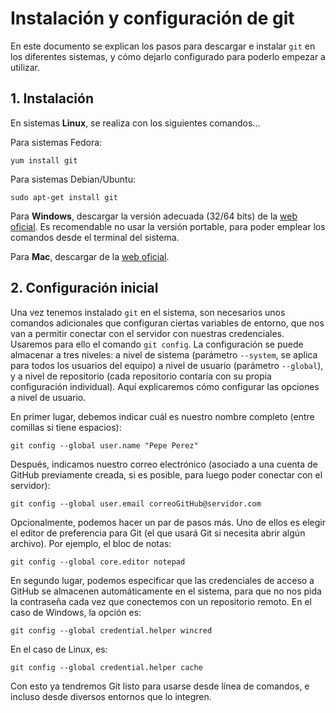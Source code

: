 # Instalación y configuración de git

En este documento se explican los pasos para descargar e instalar `git` en los diferentes sistemas, y cómo dejarlo configurado para poderlo empezar a utilizar.

## 1. Instalación

En sistemas **Linux**, se realiza con los siguientes comandos...

Para sistemas Fedora:

```
yum install git
```

Para sistemas Debian/Ubuntu:

```
sudo apt-get install git
```

Para **Windows**, descargar la versión adecuada (32/64 bits) de la [web oficial](https://git-scm.com/download/win). Es recomendable no usar la versión portable, para poder emplear los comandos desde el terminal del sistema.

Para **Mac**, descargar de la [web oficial](https://git-scm.com/download/mac).

## 2. Configuración inicial

Una vez tenemos instalado `git` en el sistema, son necesarios unos comandos adicionales que configuran ciertas variables de entorno, que nos van a permitir conectar con el servidor con nuestras credenciales. Usaremos para ello el comando `git config`. La configuración se puede almacenar a tres niveles: a nivel de sistema (parámetro `--system`, se aplica para todos los usuarios del equipo) a nivel de usuario (parámetro `--global`), y a nivel de repositorio (cada repositorio contaría con su propia configuración individual). Aquí explicaremos cómo configurar las opciones a nivel de usuario.

En primer lugar, debemos indicar cuál es nuestro nombre completo (entre comillas si tiene espacios):

```
git config --global user.name "Pepe Perez"
```

Después, indicamos nuestro correo electrónico (asociado a una cuenta de GitHub previamente creada, si es posible, para luego poder conectar con el servidor):

```
git config --global user.email correoGitHub@servidor.com
```

Opcionalmente, podemos hacer un par de pasos más. Uno de ellos es elegir el editor de preferencia para Git (el que usará Git si necesita abrir algún archivo). Por ejemplo, el bloc de notas:

```
git config --global core.editor notepad
```

En segundo lugar, podemos especificar que las credenciales de acceso a GitHub se almacenen automáticamente en el sistema, para que no nos pida la contraseña cada vez que conectemos con un repositorio remoto. En el caso de Windows, la opción es:

```
git config --global credential.helper wincred
```

En el caso de Linux, es:

```
git config --global credential.helper cache
```

Con esto ya tendremos Git listo para usarse desde línea de comandos, e incluso desde diversos entornos que lo integren.
